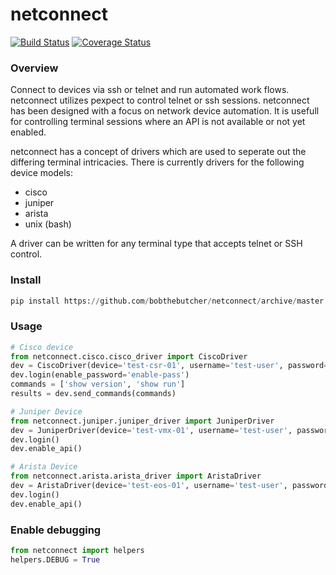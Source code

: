 # netconnect
[![Build Status](https://travis-ci.org/bobthebutcher/netconnect.svg?branch=master)](https://travis-ci.org/bobthebutcher/netconnect)
[![Coverage Status](https://coveralls.io/repos/github/bobthebutcher/netconnect/badge.svg?branch=master)](https://coveralls.io/github/bobthebutcher/netconnect?branch=master) 

### Overview
Connect to devices via ssh or telnet and run automated work flows. 
netconnect utilizes pexpect to control telnet or ssh sessions. 
netconnect has been designed with a focus on network device automation. 
It is usefull for controlling terminal sessions where an API is not available 
or not yet enabled.

netconnect has a concept of drivers which are used to seperate out the differing terminal intricacies.
There is currently drivers for the following device models: 
 - cisco
 - juniper
 - arista
 - unix (bash)

A driver can be written for any terminal type that accepts telnet or SSH control.


### Install
``` python
pip install https://github.com/bobthebutcher/netconnect/archive/master.zip
```

### Usage
```python
# Cisco device
from netconnect.cisco.cisco_driver import CiscoDriver
dev = CiscoDriver(device='test-csr-01', username='test-user', password='password')
dev.login(enable_password='enable-pass')
commands = ['show version', 'show run']
results = dev.send_commands(commands)

# Juniper Device
from netconnect.juniper.juniper_driver import JuniperDriver
dev = JuniperDriver(device='test-vmx-01', username='test-user', password='password')
dev.login()
dev.enable_api()

# Arista Device
from netconnect.arista.arista_driver import AristaDriver
dev = AristaDriver(device='test-eos-01', username='test-user', password='password')
dev.login()
dev.enable_api()
```

### Enable debugging
```python
from netconnect import helpers
helpers.DEBUG = True
```